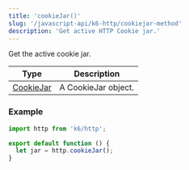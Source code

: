 ```yaml
---
title: 'cookieJar()'
slug: '/javascript-api/k6-http/cookiejar-method'
description: 'Get active HTTP Cookie jar.'
---
```


Get the active cookie jar.

| Type                                           | Description         |
| ---------------------------------------------- | ------------------- |
| [CookieJar](/javascript-api/k6-http/cookiejar) | A CookieJar object. |

### Example

<div class="code-group" data-props='{"labels": []}'>

```js
import http from 'k6/http';

export default function () {
  let jar = http.cookieJar();
}
```

</div>
